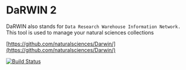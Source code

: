 # DaRWIN 2

DaRWIN also stands for ```Data Research Warehouse Information Network.```
This tool is used to manage your natural sciences collections

[https://github.com/naturalsciences/Darwin/](https://github.com/naturalsciences/Darwin/)

[![Build Status](https://travis-ci.org/naturalsciences/Darwin.svg?branch=stable)](https://travis-ci.org/naturalsciences/Darwin)

